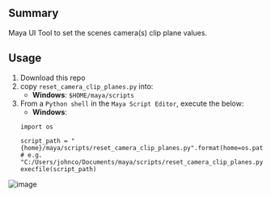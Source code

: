 ## Summary

Maya UI Tool to set the scenes camera(s) clip plane values.

## Usage

1. Download this repo
2. copy `reset_camera_clip_planes.py` into:
   - **Windows**: `$HOME/maya/scripts`
3. From a `Python shell` in the `Maya Script Editor`, execute the below:
    - **Windows**:
     ```
    import os
    
    script_path = "{home}/maya/scripts/reset_camera_clip_planes.py".format(home=os.path.expandvars("$HOME"))
    # e.g. "C:/Users/johnco/Documents/maya/scripts/reset_camera_clip_planes.py"
    execfile(script_path)
    ```
![image](https://user-images.githubusercontent.com/7044060/94370695-68af3b00-00bf-11eb-9c76-e4f154de0799.png)

